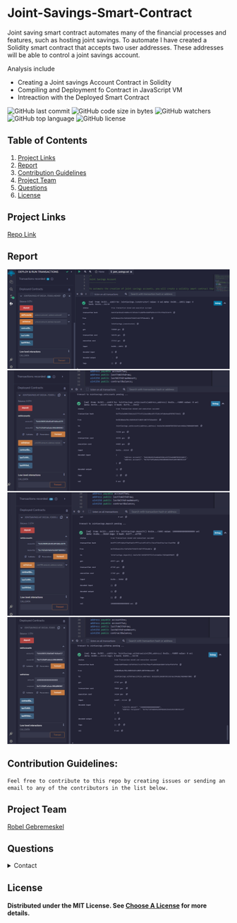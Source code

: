 # Joint-Savings-Smart-Contract

Joint saving smart contract automates many of the financial processes and features, such as hosting joint savings. To automate I have created a Solidity smart contract that accepts two user addresses. These addresses will be able to control a joint savings account.

Analysis include

- Creating a Joint savings Account Contract in Solidity
- Compiling and Deployment fo Contract in JavaScript VM
- Intreaction with the Deployed Smart Contract

![GitHub last commit](https://img.shields.io/github/last-commit/robel-codes/Joint-Savings-Smart-Contract) ![GitHub code size in bytes](https://img.shields.io/github/languages/code-size/robel-codes/Joint-Savings-Smart-Contract) ![GitHub watchers](https://img.shields.io/github/watchers/robel-codes/Joint-Savings-Smart-Contract?label=Watch&style=social) ![GitHub top language](https://img.shields.io/github/languages/top/robel-codes/Joint-Savings-Smart-Contract) ![GitHub license](https://img.shields.io/badge/license-MIT-blueyellow) <br>

## Table of Contents

1. [Project Links](#Project-Links)
1. [Report](#Report)
1. [Contribution Guidelines](#Contribution-Guidelines)
1. [Project Team](#Project-Team)
1. [Questions](#Questions)
1. [License](#License)

## Project Links

[Repo Link](https://github.com/robel-codes/Joint-Savings-Smart-Contract) <br>

## Report

![Deploy](https://raw.githubusercontent.com/robel-codes/Joint-Savings-Smart-Contract/main/Execution_Results/01_Deploy%20transaction.png)
![Set Account](https://raw.githubusercontent.com/robel-codes/Joint-Savings-Smart-Contract/main/Execution_Results/02_setAccounts.png)
![Send Eth](https://raw.githubusercontent.com/robel-codes/Joint-Savings-Smart-Contract/main/Execution_Results/03_Send_1Eth.png)
![Withdraw](https://raw.githubusercontent.com/robel-codes/Joint-Savings-Smart-Contract/main/Execution_Results/07_Withdraw_10Eth.png)

## Contribution Guidelines:

```
Feel free to contribute to this repo by creating issues or sending an email to any of the contributors in the list below.
```

## Project Team

[Robel Gebremeskel](https://github.com/robel-codes) <br>

## Questions

<details>
    <summary>Contact</summary>
    rofikre@yahoo.com <br>
</details>

## License

#### Distributed under the MIT License. See [Choose A License](https://choosealicense.com/) for more details.

